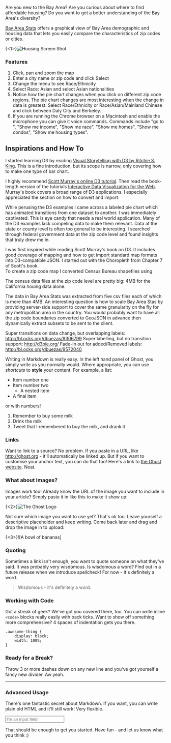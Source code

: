 Are you new to the Bay Area?  Are you curious about where to find affordable housing?  Do you want to get a better understanding of the Bay Area's diversity?

[Bay Area Stats](http://FrankBowers24.github.io) offers a graphical view of Bay Area demographic and housing data that lets you easily compare the characteristics of zip codes or cities.

{<1>}![Housing Screen Shot](http://frankbowers24.github.io/2015-03-25_Housing%20Stats.png)

### Features

1.  Click, pan and zoom the map
2.  Enter a city name or zip code and click Select
3.  Change the menu to see Race/Ethnicity
4.  Select Race: Asian and select Asian nationalities
5.  Notice how the pie chart changes when you click on different zip code regions.  The pie chart changes are most interesting when the change in data is greatest.  Select Race/Ethnicity or Race/Asian/Mainland Chinese and click between Daly City and Berkeley.
6.  If you are running the Chrome browser on a Macintosh and enable the microphone you can give it voice commands. Commands include "go to <city or zip code>", "Show me income", "Show me race", "Show me homes", "Show me condos", "Show me housing types".

## Inspirations and How To

I started learning D3 by reading [Visual Storytelling with D3 by Ritchie S. King](http://www.amazon.com/Visual-Storytelling-Introduction-Visualization-Addison-Wesley-ebook/dp/B00MZ6Q4QG/ref=pd_sim_kstore_3?ie=UTF8&refRID=1A1PV48AMXCCR7N3YMZA).  This is a fine introduction, but its scope is narrow, only covering how to make one type of bar chart.

I highly recommend [Scott Murray's online D3 tutorial](http://alignedleft.com/tutorials/d3).  Then read the book-length version of the tutorials [Interactive Data Visualization for the Web](http://www.amazon.com/Interactive-Data-Visualization-Scott-Murray-ebook/dp/B00BSG68UQ/ref=pd_sim_kstore_1?ie=UTF8&refRID=1A1PV48AMXCCR7N3YMZA).  Murray's book covers a broad range of D3 applications.  I especially appreciated the section on how to convert and import.

While perusing the D3 examples I came across a labeled pie chart which has animated transitions from one dataset to another.  I was immediately captivated.  This is eye candy that needs a real world application.  Many of the D3 examples lack compeling data to make them relevant.  Data at the state or county level is often too general to be interesting.  I searched through federal government data at the zip code level and found insights that truly drew me in.

I was first inspired while reading Scott Murray's book on D3.  It includes good coverage of mapping and how to get import standard map formats into D3-compatible JSON.   I started out with the Choropleth from Chapter 7 of Scott's book.  
To create a zip code map I converted Census Bureau shapefiles using

The census data files at the zip code level are pretty big: 4MB for the California houing data alone.

The data in Bay Area Stats was extracted from five csv files each of which is more than 4MB.  An interesting question is how to scale Bay Area Stas by providing server-side support to cover the same granularity on the fly for any metropolitan area in the country.  You would probably want to have all the zip code boundaries converted to GeoJSON in advance then dynamically extract subsets to be sent to the client.


Super transitions on data change, but overlapping labels: http://bl.ocks.org/dbuezas/9306799
Super labelling, but no transition support: http://d3pie.org/
Fade-In out for added/Removed labels: http://bl.ocks.org/dbuezas/9572040


Writing in Markdown is really easy. In the left hand panel of Ghost, you simply write as you normally would. Where appropriate, you can use *shortcuts* to **style** your content. For example, a list:

* Item number one
* Item number two
    * A nested item
* A final item

or with numbers!

1. Remember to buy some milk
2. Drink the milk
3. Tweet that I remembered to buy the milk, and drank it

### Links

Want to link to a source? No problem. If you paste in a URL, like http://ghost.org - it'll automatically be linked up. But if you want to customise your anchor text, you can do that too! Here's a link to [the Ghost website](http://ghost.org). Neat.

### What about Images?

Images work too! Already know the URL of the image you want to include in your article? Simply paste it in like this to make it show up:

{<2>}![The Ghost Logo](https://ghost.org/images/ghost.png)

Not sure which image you want to use yet? That's ok too. Leave yourself a descriptive placeholder and keep writing. Come back later and drag and drop the image in to upload:

{<3>}![A bowl of bananas]


### Quoting

Sometimes a link isn't enough, you want to quote someone on what they've said. It was probably very wisdomous. Is wisdomous a word? Find out in a future release when we introduce spellcheck! For now - it's definitely a word.

> Wisdomous - it's definitely a word.

### Working with Code

Got a streak of geek? We've got you covered there, too. You can write inline `<code>` blocks really easily with back ticks. Want to show off something more comprehensive? 4 spaces of indentation gets you there.

    .awesome-thing {
        display: block;
        width: 100%;
    }

### Ready for a Break? 

Throw 3 or more dashes down on any new line and you've got yourself a fancy new divider. Aw yeah.

---

### Advanced Usage

There's one fantastic secret about Markdown. If you want, you can write plain old HTML and it'll still work! Very flexible.

<input type="text" placeholder="I'm an input field!" />

That should be enough to get you started. Have fun - and let us know what you think :)